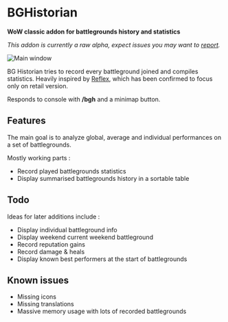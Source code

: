 # BGHistorian

**WoW classic addon for battlegrounds history and statistics**

_This addon is currently a raw alpha, expect issues you may want to [report](https://github.com/ZergRael/BGHistorian/issues)._

![Main window](https://media.forgecdn.net/attachments/285/258/wowscrnshot_040720_202128.jpg "Main window")

BG Historian tries to record every battleground joined and compiles statistics.
Heavily inspired by [Reflex](https://curseforge.com/wow/addons/reflex-battleground-historian), which has been confirmed to focus only on retail version.

Responds to console with **/bgh** and a minimap button.

## Features

The main goal is to analyze global, average and individual performances on a set of battlegrounds.

Mostly working parts :

- Record played battlegrounds statistics
- Display summarised battlegrounds history in a sortable table

## Todo

Ideas for later additions include :

- Display individual battleground info
- Display weekend current weekend battleground
- Record reputation gains
- Record damage & heals
- Display known best performers at the start of battlegrounds

## Known issues

- Missing icons
- Missing translations
- Massive memory usage with lots of recorded battlegrounds
